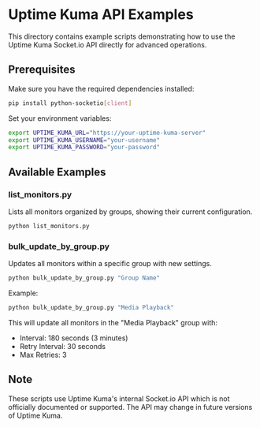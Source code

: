 # Uptime Kuma API Examples

This directory contains example scripts demonstrating how to use the Uptime Kuma Socket.io API directly for advanced operations.

## Prerequisites

Make sure you have the required dependencies installed:
```bash
pip install python-socketio[client]
```

Set your environment variables:
```bash
export UPTIME_KUMA_URL="https://your-uptime-kuma-server"
export UPTIME_KUMA_USERNAME="your-username"
export UPTIME_KUMA_PASSWORD="your-password"
```

## Available Examples

### list_monitors.py
Lists all monitors organized by groups, showing their current configuration.

```bash
python list_monitors.py
```

### bulk_update_by_group.py
Updates all monitors within a specific group with new settings.

```bash
python bulk_update_by_group.py "Group Name"
```

Example:
```bash
python bulk_update_by_group.py "Media Playback"
```

This will update all monitors in the "Media Playback" group with:
- Interval: 180 seconds (3 minutes)
- Retry Interval: 30 seconds
- Max Retries: 3

## Note

These scripts use Uptime Kuma's internal Socket.io API which is not officially documented or supported. The API may change in future versions of Uptime Kuma.